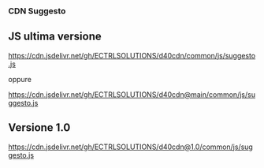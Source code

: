 ### CDN Suggesto


## JS ultima versione

https://cdn.jsdelivr.net/gh/ECTRLSOLUTIONS/d40cdn/common/js/suggesto.js

oppure

https://cdn.jsdelivr.net/gh/ECTRLSOLUTIONS/d40cdn@main/common/js/suggesto.js


## Versione 1.0
https://cdn.jsdelivr.net/gh/ECTRLSOLUTIONS/d40cdn@1.0/common/js/suggesto.js

